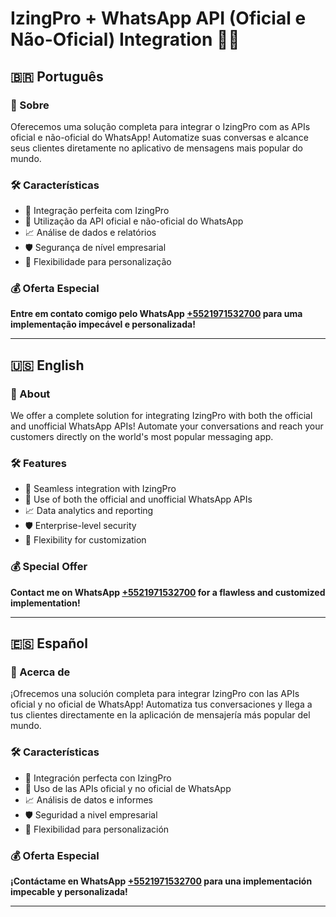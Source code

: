 # IzingPro + WhatsApp API (Oficial e Não-Oficial) Integration 🤖📲

## 🇧🇷 Português

### 🌟 Sobre

Oferecemos uma solução completa para integrar o IzingPro com as APIs oficial e não-oficial do WhatsApp! Automatize suas conversas e alcance seus clientes diretamente no aplicativo de mensagens mais popular do mundo.

### 🛠️ Características

- 🤖 Integração perfeita com IzingPro
- 📲 Utilização da API oficial e não-oficial do WhatsApp
- 📈 Análise de dados e relatórios
- 🛡️ Segurança de nível empresarial
- 🎨 Flexibilidade para personalização

### 💰 Oferta Especial

**Entre em contato comigo pelo WhatsApp [+5521971532700](https://wa.me/5521971532700) para uma implementação impecável e personalizada!**

---

## 🇺🇸 English

### 🌟 About

We offer a complete solution for integrating IzingPro with both the official and unofficial WhatsApp APIs! Automate your conversations and reach your customers directly on the world's most popular messaging app.

### 🛠️ Features

- 🤖 Seamless integration with IzingPro
- 📲 Use of both the official and unofficial WhatsApp APIs
- 📈 Data analytics and reporting
- 🛡️ Enterprise-level security
- 🎨 Flexibility for customization

### 💰 Special Offer

**Contact me on WhatsApp [+5521971532700](https://wa.me/5521971532700) for a flawless and customized implementation!**

---

## 🇪🇸 Español

### 🌟 Acerca de

¡Ofrecemos una solución completa para integrar IzingPro con las APIs oficial y no oficial de WhatsApp! Automatiza tus conversaciones y llega a tus clientes directamente en la aplicación de mensajería más popular del mundo.

### 🛠️ Características

- 🤖 Integración perfecta con IzingPro
- 📲 Uso de las APIs oficial y no oficial de WhatsApp
- 📈 Análisis de datos e informes
- 🛡️ Seguridad a nivel empresarial
- 🎨 Flexibilidad para personalización

### 💰 Oferta Especial

**¡Contáctame en WhatsApp [+5521971532700](https://wa.me/5521971532700) para una implementación impecable y personalizada!**

---
